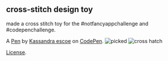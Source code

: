 cross-stitch design toy
-----------------------
made a cross stitch toy for the #notfancyappchallenge and #codepenchallenge. 

A [Pen](https://codepen.io/kescoe/pen/djZWXw) by [Kassandra escoe](https://codepen.io/kescoe) on [CodePen](https://codepen.io).
![picked](https://user-images.githubusercontent.com/4119786/43910976-3af0a276-9bcc-11e8-97bf-cb34d2d6ea98.PNG)
![cross hatch](https://user-images.githubusercontent.com/4119786/43912325-e5a115c2-9bcf-11e8-9eb6-8fc3b7c4bcf9.jpg)



[License](https://codepen.io/kescoe/pen/djZWXw/license).
